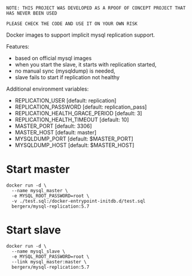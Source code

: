 ```
NOTE: THIS PROJECT WAS DEVELOPED AS A RPOOF OF CONCEPT PROJECT THAT HAS NEVER BEEN USED

PLEASE CHECK THE CODE AND USE IT ON YOUR OWN RISK
```

Docker images to support implicit mysql replication support.

Features:
* based on official mysql images
* when you start the slave, it starts with replication started,
* no manual sync (mysqldump) is needed,
* slave fails to start if replication not healthy

Additional environment variables:
* REPLICATION_USER [default: replication]
* REPLICATION_PASSWORD [default: replication_pass]
* REPLICATION_HEALTH_GRACE_PERIOD [default: 3]
* REPLICATION_HEALTH_TIMEOUT [default: 10]
* MASTER_PORT [default: 3306]
* MASTER_HOST [default: master]
* MYSQLDUMP_PORT [default: $MASTER_PORT]
* MYSQLDUMP_HOST [default: $MASTER_HOST]

# Start master

```
docker run -d \
  --name mysql_master \
  -e MYSQL_ROOT_PASSWORD=root \
  -v ./test.sql:/docker-entrypoint-initdb.d/test.sql
  bergerx/mysql-replication:5.7
```

# Start slave

```
docker run -d \
  --name mysql_slave \
  -e MYSQL_ROOT_PASSWORD=root \
  --link mysql_master:master \
  bergerx/mysql-replication:5.7
```